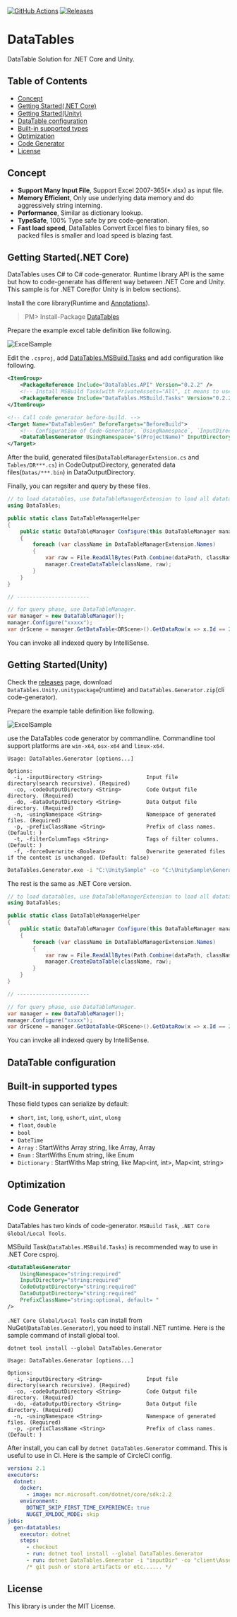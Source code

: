 [![GitHub Actions](https://github.com/PhonixGame/DataTables/workflows/Build-Debug/badge.svg)](https://github.com/PhonixGame/DataTables/actions) [![Releases](https://img.shields.io/github/release/PhonixGame/DataTables.svg)](https://github.com/PhonixGame/DataTables/releases)

DataTables
===

DataTable Solution for .NET Core and Unity. 

<!-- ![image](https://user-images.githubusercontent.com/46207/61031896-61890800-a3fb-11e9-86b7-84c821d347a4.png) -->

<!-- **4700** times faster than SQLite and achieves zero allocation per query. Also the DB size is small. When SQLite is 3560kb then MasterMemory is only 222kb. -->

<!-- START doctoc generated TOC please keep comment here to allow auto update -->
<!-- DON'T EDIT THIS SECTION, INSTEAD RE-RUN doctoc TO UPDATE -->
## Table of Contents

- [Concept](#concept)
- [Getting Started(.NET Core)](#getting-startednet-core)
- [Getting Started(Unity)](#getting-startedunity)
- [DataTable configuration](#datatable-configuration)
- [Built-in supported types](#built-in-supported-types)
- [Optimization](#optimization)
- [Code Generator](#code-generator)
- [License](#license)

<!-- END doctoc generated TOC please keep comment here to allow auto update -->

Concept
---

* **Support Many Input File**, Support Excel 2007-365(*.xlsx) as input file.
* **Memory Efficient**, Only use underlying data memory and do aggressively string interning.
* **Performance**, Similar as dictionary lookup.
* **TypeSafe**, 100% Type safe by pre code-generation.
* **Fast load speed**, DataTables Convert Excel files to binary files, so packed files is smaller and load speed is blazing fast.

<!--
These features are suitable for master data management(write-once, read-heavy) on embedded application such as role-playing game. MasterMemory has better performance than any other database solutions. [PalDB](https://github.com/linkedin/PalDB) developed by LinkedIn has a similar concept(embeddable write-once key-value store), but the implementation and performance characteristics are completely different.
-->

Getting Started(.NET Core)
---
DataTables uses C# to C# code-generator. Runtime library API is the same but how to code-generate has different way between .NET Core and Unity. This sample is for .NET Core(for Unity is in below sections).

Install the core library(Runtime and [Annotations](https://www.nuget.org/packages/DataTables.Annotations)).

> PM> Install-Package [DataTables](https://www.nuget.org/packages/DataTables.API)

Prepare the example excel table definition like following.

![ExcelSample](https://user-images.githubusercontent.com/5179057/227073069-1cd264bf-d8ca-4b77-9c71-bce0bce66150.PNG)

Edit the `.csproj`, add [DataTables.MSBuild.Tasks](https://www.nuget.org/packages/DataTables.MSBuild.Tasks) and add configuration like following.

```xml
<ItemGroup>
    <PackageReference Include="DataTables.API" Version="0.2.2" />
    <!-- Install MSBuild Task(with PrivateAssets="All", it means to use dependency only in build time). -->
    <PackageReference Include="DataTables.MSBuild.Tasks" Version="0.2.2" PrivateAssets="All" />
</ItemGroup>

<!-- Call code generator before-build. -->
<Target Name="DataTablesGen" BeforeTargets="BeforeBuild">
    <!-- Configuration of Code-Generator, `UsingNamespace`, `InputDirectory`, `CodeOutputDirectory`, `DataOutputDirectory` and `PrefixClassName`. -->
    <DataTablesGenerator UsingNamespace="$(ProjectName)" InputDirectory="$(ProjectDir)" CodeOutputDirectory="$(ProjectDir)Tables" DataOutputDirectory="$(ProjectDir)Datas" PrefixClassName="DR" />
</Target>
```

After the build, generated files(`DataTableManagerExtension.cs` and `Tables/DR***.cs`) in CodeOutputDirectory, generated data files(`Datas/***.bin`) in DataOutputDirectory.

Finally, you can regsiter and query by these files.

```csharp
// to load datatables, use DataTableManagerExtension to load all datatables.
using DataTables;

public static class DataTableManagerHelper
{
    public static DataTableManager Configure(this DataTableManager manager, string dataPath)
    {
        foreach (var className in DataTableManagerExtension.Names)
        {
            var raw = File.ReadAllBytes(Path.Combine(dataPath, className + ".bin"));
            manager.CreateDataTable(className, raw);
        }
    }
}

// -----------------------

// for query phase, use DataTableManager.
var manager = new DataTableManager();
manager.Configure("xxxxx");
var drScene = manager.GetDataTable<DRScene>().GetDataRow(x => x.Id == 2000);

```

You can invoke all indexed query by IntelliSense.

Getting Started(Unity)
---
Check the [releases](https://github.com/PhonixGame/DataTables/releases) page, download `DataTables.Unity.unitypackage`(runtime) and `DataTables.Generator.zip`(cli code-generator).

Prepare the example table definition like following.

![ExcelSample](https://user-images.githubusercontent.com/5179057/227073069-1cd264bf-d8ca-4b77-9c71-bce0bce66150.PNG)

use the DataTables code generator by commandline. Commandline tool support platforms are `win-x64`, `osx-x64` and `linux-x64`.

```
Usage: DataTables.Generator [options...]

Options:
  -i, -inputDirectory <String>              Input file directory(search recursive). (Required)
  -co, -codeOutputDirectory <String>        Code Output file directory. (Required)
  -do, -dataOutputDirectory <String>        Data Output file directory. (Required)
  -n, -usingNamespace <String>              Namespace of generated files. (Required)
  -p, -prefixClassName <String>             Prefix of class names. (Default: )
  -t, -filterColumnTags <String>            Tags of filter columns. (Default: )
  -f, -forceOverwrite <Boolean>             Overwrite generated files if the content is unchanged. (Default: false)
```

```bash
DataTables.Generator.exe -i "C:\UnitySample" -co "C:\UnitySample\Generated" -do "C:\UnitySample\DataTable" -n "UnitySample" -p "DR"
```

The rest is the same as .NET Core version.

```csharp
// to load datatables, use DataTableManagerExtension to load all datatables.
using DataTables;

public static class DataTableManagerHelper
{
    public static DataTableManager Configure(this DataTableManager manager, string dataPath)
    {
        foreach (var className in DataTableManagerExtension.Names)
        {
            var raw = File.ReadAllBytes(Path.Combine(dataPath, className + ".bin"));
            manager.CreateDataTable(className, raw);
        }
    }
}

// -----------------------

// for query phase, use DataTableManager.
var manager = new DataTableManager();
manager.Configure("xxxxx");
var drScene = manager.GetDataTable<DRScene>().GetDataRow(x => x.Id == 2000);

```

You can invoke all indexed query by IntelliSense.

DataTable configuration
---
<!-- Element type of datatable must be marked by `[MemoryTable(tableName)]`, datatable is generated from marked type. `string tableName` is saved in database binary, you can rename class name if tableName is same.

`[PrimaryKey(keyOrder = 0)]`, `[SecondaryKey(indexNo, keyOrder)]`, `[NonUnique]` can add to public property, `[PrimaryKey]` must use in MemoryTable, `[SecondaryKey]` is option.

Both `PrimaryKey` and `SecondaryKey` can add to multiple properties, it will be generated `***And***And***...`. `keyOrder` is order of column names, default is zero(sequential in which they appear).

```csharp
[MemoryTable("sample"), MessagePackObject(true)]
public class Sample
{
    [PrimaryKey]
    public int Foo { get; set; }
    [PrimaryKey]
    public int Bar { get; set; }
}

db.Sample.FindByFooAndBar((int Foo, int Bar))

// ----

[MemoryTable("sample"), MessagePackObject(true)]
public class Sample
{
    [PrimaryKey(keyOrder: 1)]
    public int Foo { get; set; }
    [PrimaryKey(keyOrder: 0)]
    public int Bar { get; set; }
}

db.Sample.FindByBarAndFoo((int Bar, int Foo))
```

Default of `FindBy***` return type is single(if not found, returns `null`). It means key is unique by default. If mark `[NonUnique]` in same AttributeList, return type is `RangeView<T>`(if not found, return empty).

```csharp
[MemoryTable("sample"), MessagePackObject(true)]
public class Sample
{
    [PrimaryKey, NonUnique]
    public int Foo { get; set; }
    [PrimaryKey, NonUnique]
    public int Bar { get; set; }
}

RangeView<Sample> q = db.Sample.FindByFooAndBar((int Foo, int Bar))
```

```csharp
[MemoryTable("sample"), MessagePackObject(true)]
public class Sample
{
    [PrimaryKey]
    [SecondaryKey(0)]
    public int Foo { get; set; }
    [SecondaryKey(0)]
    [SecondaryKey(1)]
    public int Bar { get; set; }
}

db.Sample.FindByFoo(int Foo)
db.Sample.FindByFooAndBar((int Foo, int Bar))
db.Sample.FindByBar(int Bar)
```

`[StringComparisonOption]` allow to configure how compare if key is string. Default is `Ordinal`.

```csharp
[MemoryTable("sample"), MessagePackObject(true)]
public class Sample
{
    [PrimaryKey]
    [StringComparisonOption(StringComparison.InvariantCultureIgnoreCase)]
    public string Foo { get; set; }
}
```

If computation property exists, add `[IgnoreMember]` of MessagePack should mark.

```csharp
[MemoryTable("person"), MessagePackObject(true)]
public class Person
{
    [PrimaryKey]
    public int Id { get;}

    public string FirstName { get; }
    public string LastName { get; }

    [IgnoreMember]
    public string FullName => FirstName + LastName;
}
```
-->

Built-in supported types
---
These field types can serialize by default:

* `short`, `int`, `long`, `ushort`, `uint`, `ulong`
* `float`, `double`
* `bool`
* `DateTime`
* `Array` : StartWiths Array string, like Array<int>, Array<string>
* `Enum` : StartWiths Enum string, like Enum<ColorT>
* `Dictionary` : StartWiths Map string, like Map<int, int>, Map<int, string>
<!-- * Primitives (`int`, `string`, etc...), `Enum`s, `Nullable<>`, `Lazy<>`
* `TimeSpan`,  `DateTime`, `DateTimeOffset`
* `Guid`, `Uri`, `Version`, `StringBuilder`
* `BigInteger`, `Complex`, `Half`
* `Array[]`, `Array[,]`, `Array[,,]`, `Array[,,,]`, `ArraySegment<>`, `BitArray`
* `KeyValuePair<,>`, `Tuple<,...>`, `ValueTuple<,...>`
* `ArrayList`, `Hashtable`
* `List<>`, `LinkedList<>`, `Queue<>`, `Stack<>`, `HashSet<>`, `ReadOnlyCollection<>`, `SortedList<,>`
* `IList<>`, `ICollection<>`, `IEnumerable<>`, `IReadOnlyCollection<>`, `IReadOnlyList<>`
* `Dictionary<,>`, `IDictionary<,>`, `SortedDictionary<,>`, `ILookup<,>`, `IGrouping<,>`, `ReadOnlyDictionary<,>`, `IReadOnlyDictionary<,>`
* `ObservableCollection<>`, `ReadOnlyObservableCollection<>`
* `ISet<>`,
* `ConcurrentBag<>`, `ConcurrentQueue<>`, `ConcurrentStack<>`, `ConcurrentDictionary<,>`
* Immutable collections (`ImmutableList<>`, etc)
* Custom implementations of `ICollection<>` or `IDictionary<,>` with a parameterless constructor
* Custom implementations of `IList` or `IDictionary` with a parameterless constructor


You can add support for custom types, and there are some official/third-party extension packages for:

* ReactiveProperty
* for Unity (`Vector3`, `Quaternion`, etc...)
* F# (Record, FsList, Discriminated Unions, etc...)

Please see the [extensions section](#extensions).

`MessagePack.Nil` is the built-in type representing null/void in MessagePack for C#.
-->

<!--
Validator
---
You can validate data by `MemoryDatabase.Validate` method. In default, it check unique key(data duplicated) and you can define custom validate logics.

```csharp
// Implements IValidatable<T> to targeted validation
[MemoryTable("quest_master"), MessagePackObject(true)]
public class Quest : IValidatable<Quest>
{
    // If index is Unique, validate duplicate in default.
    [PrimaryKey]
    public int Id { get; }
    public string Name { get; }
    public int RewardId { get; }
    public int Cost { get; }

    void IValidatable<Quest>.Validate(IValidator<Quest> validator)
    {
        // get the external reference table
        var items = validator.GetReferenceSet<Item>();

        // Custom if logics.
        if (this.RewardId > 0)
        {
            // RewardId must exists in Item.ItemId
            items.Exists(x => x.RewardId, x => x.ItemId);
        }

        // Range check, Cost must be 10..20
        validator.Validate(x => x.Cost >= 10);
        validator.Validate(x => x.Cost <= 20);

        // In this region, only called once so enable to validate overall of tables.
        if (validator.CallOnce())
        {
            var quests = validator.GetTableSet();
            // Check unique othe than index property.
            quests.Where(x => x.RewardId != 0).Unique(x => x.RewardId);
        }
    }
}

[MemoryTable("item_master"), MessagePackObject(true)]
public class Item
{
    [PrimaryKey]
    public int ItemId { get; }
}

void Main()
{
    var db = new MemoryDatabase(bin);

    // Get the validate result.
    var validateResult = db.Validate();
    if (validateResult.IsValidationFailed)
    {
        // Output string format.
        Console.WriteLine(validateResult.FormatFailedResults());

        // Get the raw FaildItem[]. (.Type, .Message, .Data)
        // validateResult.FailedResults
    }
}
```

Following is list of validation methods.

```csharp
// all void methods are assert function, it stores message to ValidateResult if failed.
interface IValidator<T>
{
    ValidatableSet<T> GetTableSet();
    ReferenceSet<T, TRef> GetReferenceSet<TRef>();
    void Validate(Expression<Func<T, bool>> predicate);
    void Validate(Func<T, bool> predicate, string message);
    void ValidateAction(Expression<Func<bool>> predicate);
    void ValidateAction(Func<bool> predicate, string message);
    void Fail(string message);
    bool CallOnce();
}

class ReferenceSet<TElement, TReference>
{
    IReadOnlyList<TReference> TableData { get; }
    void Exists<TProperty>(Expression<Func<TElement, TProperty>> elementSelector, Expression<Func<TReference, TProperty>> referenceElementSelector);
    void Exists<TProperty>(Expression<Func<TElement, TProperty>> elementSelector, Expression<Func<TReference, TProperty>> referenceElementSelector, EqualityComparer<TProperty> equalityComparer);
}

class ValidatableSet<TElement>
{
    IReadOnlyList<TElement> TableData { get; }
    void Unique<TProperty>(Expression<Func<TElement, TProperty>> selector);
    void Unique<TProperty>(Expression<Func<TElement, TProperty>> selector, IEqualityComparer<TProperty> equalityComparer);
    void Unique<TProperty>(Func<TElement, TProperty> selector, string message);
    void Unique<TProperty>(Func<TElement, TProperty> selector, IEqualityComparer<TProperty> equalityComparer, string message);
    void Sequential(Expression<Func<TElement, SByte|Int16|Int32|...>> selector, bool distinct = false);
    ValidatableSet<TElement> Where(Func<TElement, bool> predicate);
}
```

Metadata
---
You can get the table-info, properties, indexes by metadata api. It helps to make custom importer/exporter application.

```csharp
var metaDb = MemoryDatabase.GetMetaDatabase();
foreach (var table in metaDb.GetTableInfos())
{
    // for example, generate CSV header
    var sb = new StringBuilder();
    foreach (var prop in table.Properties)
    {
        if (sb.Length != 0) sb.Append(",");

        // Name can convert to LowerCamelCase or SnakeCase.
        sb.Append(prop.NameSnakeCase);
    }
    File.WriteAllText(table.TableName + ".csv", sb.ToString(), new UTF8Encoding(false));
}
```

If creates console-app, our [ConsoleAppFramework](https://github.com/Cysharp/ConsoleAppFramework/) can easy to make helper applications.

Here is sample of reading and creating dynamic from csv. `builder.AppendDynamic` and `System.Runtime.Serialization.FormatterServices.GetUninitializedObject` will help it.

```csharp
class Program
{
    static void Main(string[] args)
    {
        var csv = @"monster_id,name,max_hp
1,foo,100
2,bar,200";
        var fileName = "monster";

        var builder = new DatabaseBuilder();

        var meta = MemoryDatabase.GetMetaDatabase();
        var table = meta.GetTableInfo(fileName);

        var tableData = new List<object>();

        using (var ms = new MemoryStream(Encoding.UTF8.GetBytes(csv)))
        using (var sr = new StreamReader(ms, Encoding.UTF8))
        using (var reader = new TinyCsvReader(sr))
        {
            while ((reader.ReadValuesWithHeader() is Dictionary<string, string> values))
            {
                // create data without call constructor
                var data = System.Runtime.Serialization.FormatterServices.GetUninitializedObject(table.DataType);

                foreach (var prop in table.Properties)
                {
                    if (values.TryGetValue(prop.NameSnakeCase, out var rawValue))
                    {
                        var value = ParseValue(prop.PropertyInfo.PropertyType, rawValue);
                        if (prop.PropertyInfo.SetMethod == null)
                        {
                            throw new Exception("Target property does not exists set method. If you use {get;}, please change to { get; private set; }, Type:" + prop.PropertyInfo.DeclaringType + " Prop:" + prop.PropertyInfo.Name);
                        }
                        prop.PropertyInfo.SetValue(data, value);
                    }
                    else
                    {
                        throw new KeyNotFoundException($"Not found \"{prop.NameSnakeCase}\" in \"{fileName}.csv\" header.");
                    }
                }

                tableData.Add(data);
            }
        }

        // add dynamic collection.
        builder.AppendDynamic(table.DataType, tableData);

        var bin = builder.Build();
        var database = new MemoryDatabase(bin);
    }

    static object ParseValue(Type type, string rawValue)
    {
        if (type == typeof(string)) return rawValue;

        if (type.IsGenericType && type.GetGenericTypeDefinition() == typeof(Nullable<>))
        {
            if (string.IsNullOrWhiteSpace(rawValue)) return null;
            return ParseValue(type.GenericTypeArguments[0], rawValue);
        }

        if (type.IsEnum)
        {
            var value = Enum.Parse(type, rawValue);
            return value;
        }

        switch (Type.GetTypeCode(type))
        {
            case TypeCode.Boolean:
                // True/False or 0,1
                if (int.TryParse(rawValue, out var intBool))
                {
                    return Convert.ToBoolean(intBool);
                }
                return Boolean.Parse(rawValue);
            case TypeCode.Char:
                return Char.Parse(rawValue);
            case TypeCode.SByte:
                return SByte.Parse(rawValue, CultureInfo.InvariantCulture);
            case TypeCode.Byte:
                return Byte.Parse(rawValue, CultureInfo.InvariantCulture);
            case TypeCode.Int16:
                return Int16.Parse(rawValue, CultureInfo.InvariantCulture);
            case TypeCode.UInt16:
                return UInt16.Parse(rawValue, CultureInfo.InvariantCulture);
            case TypeCode.Int32:
                return Int32.Parse(rawValue, CultureInfo.InvariantCulture);
            case TypeCode.UInt32:
                return UInt32.Parse(rawValue, CultureInfo.InvariantCulture);
            case TypeCode.Int64:
                return Int64.Parse(rawValue, CultureInfo.InvariantCulture);
            case TypeCode.UInt64:
                return UInt64.Parse(rawValue, CultureInfo.InvariantCulture);
            case TypeCode.Single:
                return Single.Parse(rawValue, CultureInfo.InvariantCulture);
            case TypeCode.Double:
                return Double.Parse(rawValue, CultureInfo.InvariantCulture);
            case TypeCode.Decimal:
                return Decimal.Parse(rawValue, CultureInfo.InvariantCulture);
            case TypeCode.DateTime:
                return DateTime.Parse(rawValue, CultureInfo.InvariantCulture);
            default:
                if (type == typeof(DateTimeOffset))
                {
                    return DateTimeOffset.Parse(rawValue, CultureInfo.InvariantCulture);
                }
                else if (type == typeof(TimeSpan))
                {
                    return TimeSpan.Parse(rawValue, CultureInfo.InvariantCulture);
                }
                else if (type == typeof(Guid))
                {
                    return Guid.Parse(rawValue);
                }

                // or other your custom parsing.
                throw new NotSupportedException();
        }
    }

    // Non string escape, tiny reader with header.
    public class TinyCsvReader : IDisposable
    {
        static char[] trim = new[] { ' ', '\t' };

        readonly StreamReader reader;
        public IReadOnlyList<string> Header { get; private set; }

        public TinyCsvReader(StreamReader reader)
        {
            this.reader = reader;
            {
                var line = reader.ReadLine();
                if (line == null) throw new InvalidOperationException("Header is null.");

                var index = 0;
                var header = new List<string>();
                while (index < line.Length)
                {
                    var s = GetValue(line, ref index);
                    if (s.Length == 0) break;
                    header.Add(s);
                }
                this.Header = header;
            }
        }

        string GetValue(string line, ref int i)
        {
            var temp = new char[line.Length - i];
            var j = 0;
            for (; i < line.Length; i++)
            {
                if (line[i] == ',')
                {
                    i += 1;
                    break;
                }
                temp[j++] = line[i];
            }

            return new string(temp, 0, j).Trim(trim);
        }

        public string[] ReadValues()
        {
            var line = reader.ReadLine();
            if (line == null) return null;
            if (string.IsNullOrWhiteSpace(line)) return null;

            var values = new string[Header.Count];
            var lineIndex = 0;
            for (int i = 0; i < values.Length; i++)
            {
                var s = GetValue(line, ref lineIndex);
                values[i] = s;
            }
            return values;
        }

        public Dictionary<string, string> ReadValuesWithHeader()
        {
            var values = ReadValues();
            if (values == null) return null;

            var dict = new Dictionary<string, string>();
            for (int i = 0; i < values.Length; i++)
            {
                dict.Add(Header[i], values[i]);
            }

            return dict;
        }

        public void Dispose()
        {
            reader.Dispose();
        }
    }
}
```

Inheritance
---
Currently MasterMemory does not support inheritance. Recommend way to create common method, use interface and extension method. But if you want to create common method with common cached field(made by `OnAfterConstruct`), for workaround, create abstract class and all data properties to abstract.

```csharp
public abstract class FooAndBarBase
{
    // all data properties to virtual
    public virtual int Prop1 { get; protected set; }
    public virtual int Prop2 { get; protected set; }

    [IgnoreMember]
    public int Prop3 => Prop1 + Prop2;

    public IEnumerable<FooAndBarBase> CommonMethod()
    {
        throw new NotImplementedException();
    }
}

[MemoryTable("foo_table"), MessagePackObject(true)]
public class FooTable : FooAndBarBase
{
    [PrimaryKey]
    public override int Prop1 { get; protected set; }
    public override int Prop2 { get; protected set; }
}

[MemoryTable("bar_table"), MessagePackObject(true)]
public class BarTable : FooAndBarBase
{
    [PrimaryKey]
    public override int Prop1 { get; protected set; }
    public override int Prop2 { get; protected set; }
}
```
-->

Optimization
---

<!--
When invoking `new MemoryDatabase(byte[] databaseBinary...)`, read and construct database from binary. If binary size is large then construct performance will slow down. `MemoryDatabase` has `ctor(..., int maxDegreeOfParallelism = 1)` option in constructor to construct in parallel.

```csharp
var database = new MemoryDatabase(bin, maxDegreeOfParallelism: Environment.ProcessorCount);
```

The use of Parallel can greatly improve the construct performance. Recommend to use `Environment.ProcessorCount`.

If you want to reduce code size of generated code, Validator and MetaDatabase info can omit in runtime. Generated code has two symbols `DISABLE_MASTERMEMORY_VALIDATOR` and `DISABLE_MASTERMEMORY_METADATABASE`.  By defining them, can be erased from the build code.
-->

Code Generator
---
DataTables has two kinds of code-generator. `MSBuild Task`, `.NET Core Global/Local Tools`.

MSBuild Task(`DataTables.MSBuild.Tasks`) is recommended way to use in .NET Core csproj.

```xml
<DataTablesGenerator
    UsingNamespace="string:required"
    InputDirectory="string:required"
    CodeOutputDirectory="string:required"
    DataOutputDirectory="string:required"
    PrefixClassName="string:optional, default= "
/>
```

`.NET Core Global/Local Tools` can install from NuGet(`DataTables.Generator`), you need to install .NET runtime. Here is the sample command of install global tool.

`dotnet tool install --global DataTables.Generator`

```
Usage: DataTables.Generator [options...]

Options:
  -i, -inputDirectory <String>              Input file directory(search recursive). (Required)
  -co, -codeOutputDirectory <String>        Code Output file directory. (Required)
  -do, -dataOutputDirectory <String>        Data Output file directory. (Required)
  -n, -usingNamespace <String>              Namespace of generated files. (Required)
  -p, -prefixClassName <String>             Prefix of class names. (Default: )
```

After install, you can call by `dotnet DataTables.Generator` command. This is useful to use in CI. Here is the sample of CircleCI config.

```yml
version: 2.1
executors:
  dotnet:
    docker:
      - image: mcr.microsoft.com/dotnet/core/sdk:2.2
    environment:
      DOTNET_SKIP_FIRST_TIME_EXPERIENCE: true
      NUGET_XMLDOC_MODE: skip
jobs:
  gen-datatables:
    executor: dotnet
    steps:
      - checkout
      - run: dotnet tool install --global DataTables.Generator
      - run: dotnet DataTables.Generator -i "inputDir" -co "client\Assets\Scripts\Game\DataTables" -do "client\Assets\AssetBundles\DataTables" -n Demo.DataTales
      /* git push or store artifacts or etc...... */
```

License
---
This library is under the MIT License.
